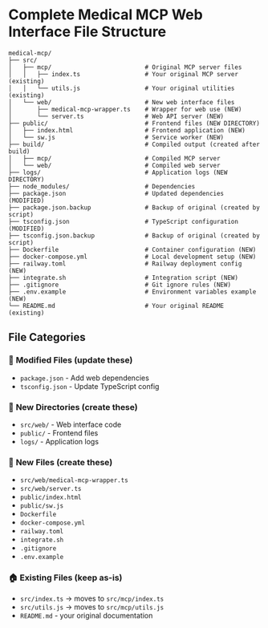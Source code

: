# Complete Medical MCP Web Interface File Structure

```
medical-mcp/
├── src/
│   ├── mcp/                          # Original MCP server files
│   │   ├── index.ts                  # Your original MCP server (existing)
│   │   └── utils.js                  # Your original utilities (existing)
│   └── web/                          # New web interface files
│       ├── medical-mcp-wrapper.ts    # Wrapper for web use (NEW)
│       └── server.ts                 # Web API server (NEW)
├── public/                           # Frontend files (NEW DIRECTORY)
│   ├── index.html                    # Frontend application (NEW)
│   └── sw.js                         # Service worker (NEW)
├── build/                            # Compiled output (created after build)
│   ├── mcp/                          # Compiled MCP server
│   └── web/                          # Compiled web server
├── logs/                             # Application logs (NEW DIRECTORY)
├── node_modules/                     # Dependencies
├── package.json                      # Updated dependencies (MODIFIED)
├── package.json.backup               # Backup of original (created by script)
├── tsconfig.json                     # TypeScript configuration (MODIFIED)
├── tsconfig.json.backup              # Backup of original (created by script)
├── Dockerfile                        # Container configuration (NEW)
├── docker-compose.yml                # Local development setup (NEW)
├── railway.toml                      # Railway deployment config (NEW)
├── integrate.sh                      # Integration script (NEW)
├── .gitignore                        # Git ignore rules (NEW)
├── .env.example                      # Environment variables example (NEW)
└── README.md                         # Your original README (existing)
```

## File Categories

### 🔄 **Modified Files** (update these)
- `package.json` - Add web dependencies
- `tsconfig.json` - Update TypeScript config

### 📁 **New Directories** (create these)
- `src/web/` - Web interface code
- `public/` - Frontend files
- `logs/` - Application logs

### 📝 **New Files** (create these)
- `src/web/medical-mcp-wrapper.ts`
- `src/web/server.ts`
- `public/index.html`
- `public/sw.js`
- `Dockerfile`
- `docker-compose.yml`
- `railway.toml`
- `integrate.sh`
- `.gitignore`
- `.env.example`

### 🏠 **Existing Files** (keep as-is)
- `src/index.ts` → moves to `src/mcp/index.ts`
- `src/utils.js` → moves to `src/mcp/utils.js`
- `README.md` - your original documentation
